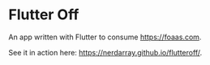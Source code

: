 # Flutter Off

An app written with Flutter to consume https://foaas.com.

See it in action here: https://nerdarray.github.io/flutteroff/.
